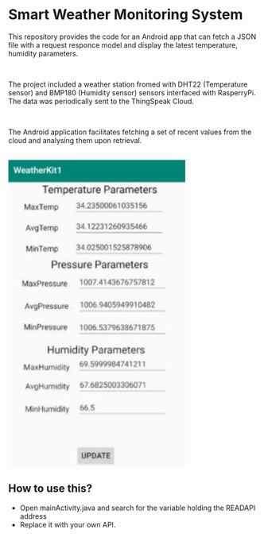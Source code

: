 <h1> Smart Weather Monitoring System</h1>

<p> This repository provides the code for an Android app that can fetch a JSON file with a request responce model and display the latest temperature, humidity parameters.</p><br>
<p> The project included a weather station fromed with DHT22 (Temperature sensor) and BMP180 (Humidity sensor) sensors interfaced with RasperryPi. The data was periodically sent to the ThingSpeak Cloud.</p><br>
<p> The Android application facilitates fetching a set of recent values from the cloud and analysing them upon retrieval.<p><br>
<img src='Capture.jpg'></img>
<h2> How to use this?</h2>
<ul type="disc">
<li>Open mainActivity.java and search for the variable holding the READAPI address</li>
<li>Replace it with your own API.</li>
</ul>
